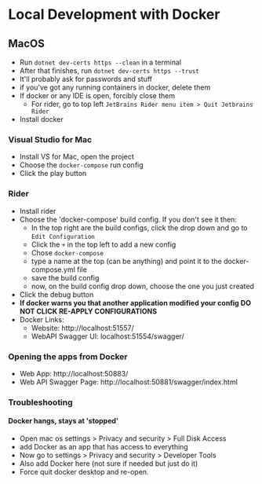 ﻿# Local Development with Docker

## MacOS
* Run `dotnet dev-certs https --clean` in a terminal
* After that finishes, run `dotnet dev-certs https --trust`
* It'll probably ask for passwords and stuff
* if you've got any running containers in docker, delete them
* If docker or any IDE is open, forcibly close them
  * For rider, go to top left `JetBrains Rider menu item > Quit Jetbrains Rider`
* Install docker

### Visual Studio for Mac

* Install VS for Mac, open the project
* Choose the `docker-compose` run config
* Click the play button

### Rider

* Install rider
* Choose the 'docker-compose' build config.  If you don't see it then:
  * In the top right are the build configs, click the drop down and go to `Edit Configuration`
  * Click the `+` in the top left to add a new config
  * Chose `docker-compose`
  * type a name at the top (can be anything) and point it to the docker-compose.yml file
  * save the build config
  * now, on the build config drop down, choose the one you just created
* Click the debug button 
* **If docker warns you that another application modified your config DO NOT CLICK RE-APPLY CONFIGURATIONS**
* Docker Links:
  * Website: http://localhost:51557/
  * WebAPI Swagger UI: localhost:51554/swagger/


### Opening the apps from Docker
* Web App: http://localhost:50883/
* Web API Swagger Page: http://localhost:50881/swagger/index.html

### Troubleshooting

#### Docker hangs, stays at 'stopped'

* Open mac os settings > Privacy and security > Full Disk Access
* add Docker as an app that has access to everything
* Now go to settings > Privacy and security > Developer Tools
* Also add Docker here (not sure if needed but just do it)
* Force quit docker desktop and re-open.